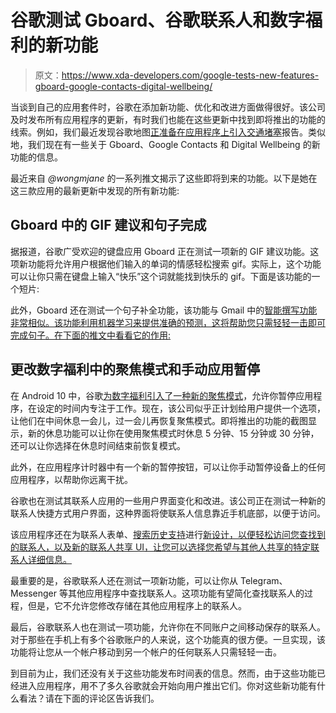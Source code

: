 # 谷歌测试 Gboard、谷歌联系人和数字福利的新功能

> 原文：<https://www.xda-developers.com/google-tests-new-features-gboard-google-contacts-digital-wellbeing/>

当谈到自己的应用套件时，谷歌在添加新功能、优化和改进方面做得很好。该公司及时发布所有应用程序的更新，有时我们也能在这些更新中找到即将推出的功能的线索。例如，我们最近发现谷歌地图[正准备在应用程序上引入交通堵塞](https://www.xda-developers.com/google-maps-report-speed-camera-disabled-vehicle-lane-closure-object-on-road/)报告。类似地，我们现在有一些关于 Gboard、Google Contacts 和 Digital Wellbeing 的新功能的信息。

最近来自 *@wongmjane* 的一系列推文揭示了这些即将到来的功能。以下是她在这三款应用的最新更新中发现的所有新功能:

## Gboard 中的 GIF 建议和句子完成

据报道，谷歌广受欢迎的键盘应用 Gboard 正在测试一项新的 GIF 建议功能。这项新功能将允许用户根据他们输入的单词的情感轻松搜索 gif。实际上，这个功能可以让你只需在键盘上输入“快乐”这个词就能找到快乐的 gif。下面是该功能的一个短片:

此外，Gboard 还在测试一个句子补全功能，该功能与 Gmail 中的[智能撰写功能非常相似。该功能利用机器学习来提供准确的预测，这将帮助您只需轻轻一击即可完成句子。在下面的推文中看看它的作用:](https://www.xda-developers.com/gmail-smart-compose-google-photos-one-tap/)

## 更改数字福利中的聚焦模式和手动应用暂停

在 Android 10 中，谷歌[为数字福利引入了一种新的聚焦模式](https://www.xda-developers.com/focus-mode-digital-wellbeing/)，允许你暂停应用程序，在设定的时间内专注于工作。现在，该公司似乎正计划给用户提供一个选项，让他们在中间休息一会儿，过一会儿再恢复聚焦模式。即将推出的功能的截图显示，新的休息功能可以让你在使用聚焦模式时休息 5 分钟、15 分钟或 30 分钟，还可以让你选择在休息时间结束前恢复模式。

此外，在应用程序计时器中有一个新的暂停按钮，可以让你手动暂停设备上的任何应用程序，以帮助你远离干扰。

谷歌也在测试其联系人应用的一些用户界面变化和改进。该公司正在测试一种新的联系人快捷方式用户界面，这种界面将使联系人信息靠近手机底部，以便于访问。

该应用程序还在为联系人表单、[搜索历史支持](https://twitter.com/wongmjane/status/1185303413656977408)进行[新设计，以便轻松访问您查找到的联系人，以及新的联系人共享 UI，让您可以选择您希望与其他人共享的特定联系人详细信息。](https://twitter.com/wongmjane/status/1185298955845816320)

最重要的是，谷歌联系人还在测试一项新功能，可以让你从 Telegram、Messenger 等其他应用程序中查找联系人。这项功能有望简化查找联系人的过程，但是，它不允许您修改存储在其他应用程序上的联系人。

最后，谷歌联系人也在测试一项功能，允许你在不同账户之间移动保存的联系人。对于那些在手机上有多个谷歌账户的人来说，这个功能真的很方便。一旦实现，该功能将让您从一个帐户移动到另一个帐户的任何联系人只需轻轻一击。

到目前为止，我们还没有关于这些功能发布时间表的信息。然而，由于这些功能已经进入应用程序，用不了多久谷歌就会开始向用户推出它们。你对这些新功能有什么看法？请在下面的评论区告诉我们。
